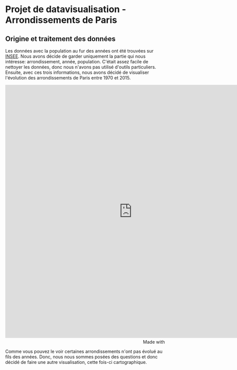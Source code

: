 # Projet de datavisualisation - Arrondissements de Paris

## Origine et traitement des données

Les données avec la population au fur des années ont été trouvées sur [INSEE](https://www.insee.fr/fr/statistiques/4515941#consulter). Nous avons décide de garder uniquement la partie qui nous intéresse: arrondissement, année, population. C'était assez facile de nettoyer les données, donc nous n'avons pas utilisé d'outils particuliers. Ensuite, avec ces trois informations, nous avons décidé de visualiser l'évolution des arrondissements de Paris entre 1970 et 2015.

<iframe src='https://flo.uri.sh/visualisation/4874798/embed' title='Interactive or visual content' frameborder='0' scrolling='no' style='width:800px;height:800px;'></iframe><div style='width:100%!;margin-top:4px!important;text-align:right!important;'><a class='flourish-credit' href='https://public.flourish.studio/visualisation/4874798/?utm_source=embed&utm_campaign=visualisation/4874798' target='_top' style='text-decoration:none!important'><img alt='Made with Flourish' src='https://public.flourish.studio/resources/made_with_flourish.svg' style='width:105px!important;height:16px!important;border:none!important;margin:0!important;'> </a></div>

Comme vous pouvez le voir certaines arrondissements n'ont pas évolué au fils des années. Donc, nous nous sommes posées des questions et donc décidé de faire une autre visualisation, cette fois-ci cartographique.

